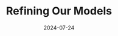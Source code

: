 ---
title: "Refining Our Models"
index: 8
date: 2024-07-24
materials:
- topic: "Refining Our Image Classifier"
  files:
  - type: "colab"
    url: https://colab.research.google.com/github/C4M-UofT/C4M-UofT.github.io/blob/master/lectures/winter/8_ml_refining/8a - Refining Our Image Classifier.ipynb
- topic: "Refining Our Time-Series Regressor"
  files:
  - type: "colab"
    url: https://colab.research.google.com/github/C4M-UofT/C4M-UofT.github.io/blob/master/lectures/winter/8_ml_refining/8b - Refining Our Time-Series Regressor.ipynb
assignment:
  text: "HW 8"
  due_date: 2024-07-31 7:00 PM
  submission_link: https://q.utoronto.ca/courses/361095/assignments/1291138
  files:
  - type: "colab"
    url: https://colab.research.google.com/github/C4M-UofT/C4M-UofT.github.io/blob/master/homeworks/HW8.ipynb
---
